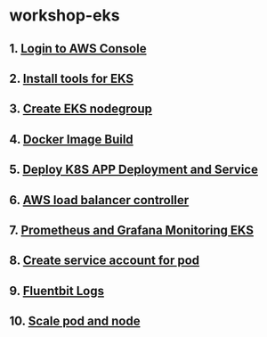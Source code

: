 # workshop-eks

## 1. [Login to AWS Console](1.login-to-aws-console.md)

## 2. [Install tools for EKS](2.install-tools-for-eks.md)

## 3. [Create EKS nodegroup](3.create-eks-nodegroup.md)

## 4. [Docker Image Build](4.docker-image-build.md)

## 5. [Deploy K8S APP Deployment and Service](5.deploy-k8s-app-service.md)

## 6. [AWS load balancer controller](6.create-aws-load-balancer-controller.md)

## 7. [Prometheus and Grafana Monitoring EKS](7.monitor-eks-with-prometheus-grafana.md)

## 8. [Create service account for pod](8.create-service-account-for-pod.md)

## 9. [Fluentbit Logs](9.fluent-bit-logs.md)

## 10. [Scale pod and node](10.scale-pod-and-node.md)
